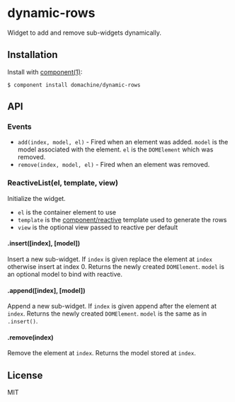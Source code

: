 
# dynamic-rows

  Widget to add and remove sub-widgets dynamically.

## Installation

  Install with [component(1)](http://component.io):

    $ component install domachine/dynamic-rows

## API

### Events

  * `add(index, model, el)` - Fired when an element was added.  `model`
    is the model associated with the element.  `el` is the
    `DOMElement` which was removed.
  * `remove(index, model, el)` - Fired when an element was removed.

### ReactiveList(el, template, view)

  Initialize the widget.

   * `el` is the container element to use
   * `template` is the
     [component/reactive](http://github.com/component/reactive) template
     used to generate the rows
   * `view` is the optional view passed to reactive per default

#### .insert([index], [model])

  Insert a new sub-widget.  If `index` is given replace the element at
  `index` otherwise insert at index 0.  Returns the newly created
  `DOMElement`.  `model` is an optional model to bind with reactive.

#### .append([index], [model])

  Append a new sub-widget.  If `index` is given append after the
  element at `index`.  Returns the newly created `DOMElement`.
  `model` is the same as in `.insert()`.

#### .remove(index)

  Remove the element at `index`.  Returns the model stored at `index`.

## License

  MIT
